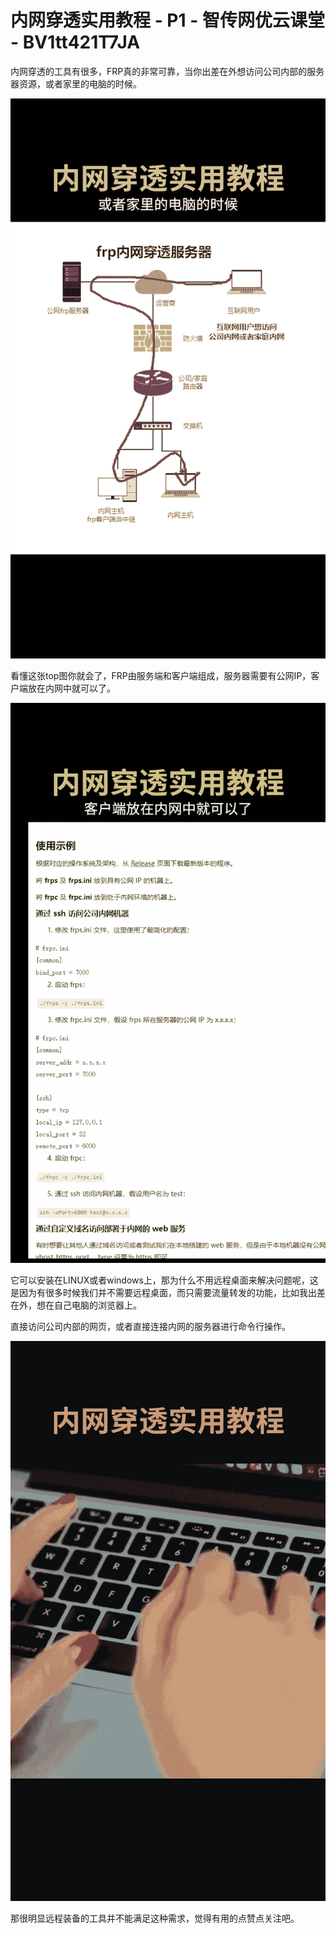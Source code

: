 # 内网穿透实用教程 - P1 - 智传网优云课堂 - BV1tt421T7JA

内网穿透的工具有很多，FRP真的非常可靠，当你出差在外想访问公司内部的服务器资源，或者家里的电脑的时候。



![](img/37605ba794748adf28faafda3f0f153f_1.png)

看懂这张top图你就会了，FRP由服务端和客户端组成，服务器需要有公网IP，客户端放在内网中就可以了。



![](img/37605ba794748adf28faafda3f0f153f_3.png)

它可以安装在LINUX或者windows上，那为什么不用远程桌面来解决问题呢，这是因为有很多时候我们并不需要远程桌面，而只需要流量转发的功能，比如我出差在外，想在自己电脑的浏览器上。

直接访问公司内部的网页，或者直接连接内网的服务器进行命令行操作。

![](img/37605ba794748adf28faafda3f0f153f_5.png)

那很明显远程装备的工具并不能满足这种需求，觉得有用的点赞点关注吧。